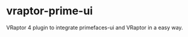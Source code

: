 vraptor-prime-ui
================

VRaptor 4 plugin to integrate primefaces-ui and VRaptor in a easy way.
